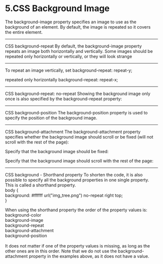 <h1>5.CSS Background Image</h1>

The background-image property specifies an image to use as the background of an element.
By default, the image is repeated so it covers the entire element.
<hr>

CSS background-repeat
By default, the background-image property repeats an image both horizontally and vertically.
Some images should be repeated only horizontally or vertically, or they will look strange
<hr>
To repeat an image vertically, set background-repeat: repeat-y;

repeated only horizontally background-repeat: repeat-x;
<hr>
CSS background-repeat: no-repeat
Showing the background image only once is also specified by the background-repeat property:
<hr>

CSS background-position
The background-position property is used to specify the position of the background image.
<hr>

CSS background-attachment
The background-attachment property specifies whether the background image should scroll or be fixed (will not scroll with the rest of the page):

Specify that the background image should be fixed:

Specify that the background image should scroll with the rest of the page:
<hr>

CSS background - Shorthand property
To shorten the code, it is also possible to specify all the background properties in one single property. This is called a shorthand property.
<br>
body {<br>
  background: #ffffff url("img_tree.png") no-repeat right top;<br>
}<br>

When using the shorthand property the order of the property values is:
<br>
background-color<br>
background-image<br>
background-repeat<br>
background-attachment<br>
background-position<br>
<br>It does not matter if one of the property values is missing, as long as the other ones are in this order. Note that we do not use the background-attachment property in the examples above, as it does not have a value.

